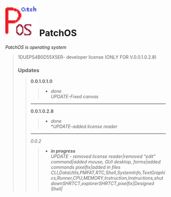 # <img src="logo.png" style="width:100px"> **PatchOS** 
 *PatchOS is operating system*
 
>1DUEPS4B0D55X5ER- developer license (ONLY FOR V.0.0.1.0.2.8)  
>  
>### Updates
>>**0.0.1.0.1.0**
>>> + *done*  
>>>*UPDATE-Fixed canvas*
>>-----
>>**0.0.1.0.2.8**
>>> + *done*  
>>>**UPDATE-added license reader*
>>-----
>>*0.0.2*
>>> + ***in progress***  
>>>*UPDATE - removed license reader|removed "edit" command|added mouse, GUI desktop, forms|added commands pixelfix|added in files CLI,DataUtils,PMFAT,RTC,Shell,SystemInfo,TextGraphics,Runner,CPU,MEMORY,Instruction,Instructions,shutdownSHRTCT,explorerSHRTCT,pixelfix|Designed Shell|*

